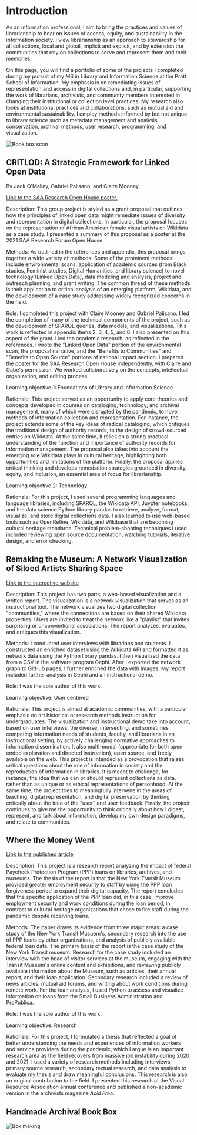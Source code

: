 Introduction
==================

As an information professional, I aim to bring the practices and values of librarianship to bear on issues of access, equity, and sustainability in the information society. I view librarianship as an approach to stewardship for all collections, local and global, implicit and explicit, and by extension the communities that rely on collections to serve and represent them and their memories. 

On this page, you will find a portfolio of some of the projects I completed during my pursuit of my MS in Library and Information Science at the Pratt School of Information. My emphasis is on remediating issues of representation and access in digital collections and, in particular, supporting the work of librarians, archivists, and community members interested in changing their institutional or collection level practices. My research also looks at institutional practices and collaborations, such as mutual aid and environmental sustainability. I employ methods informed by but not unique to library science such as metadata management and analysis, conservation, archival methods, user research, programming, and visualization. 

![Book box scan](/portfolio/assets/img/book-cover.png 'Cover page')

CRITLOD: A Strategic Framework for Linked Open Data
------------
By Jack O'Malley, Gabriel Palisano, and Claire Mooney

[Link to the SAA Research Open House poster.](https://files.archivists.org/researchforum/2021/Posters/OMalley_p.pdf)

Description: This group project is styled as a grant proposal that outlines how the principles of linked open data might remediate issues of diversity and representation in digital collections. In particular, the proposal focuses on the representation of African American female visual artists on Wikidata as a case study. I presented a summary of this proposal as a poster at the 2021 SAA Research Forum Open House.

Methods: As outlined in the references and appendix, this proposal brings together a wide variety of methods. Some of the prominent methods include environmental scans, application of academic sources (from Black studies, Feminist studies, Digital Humanities, and library science) to novel technology (Linked Open Data), data modeling and analysis, project and outreach planning, and grant writing. The common thread of these methods is their application to critical analysis of an emerging platform, Wikidata, and the development of a case study addressing widely recognized concerns in the field. 

Role: I completed this project with Claire Mooney and Gabriel Palisano. I led the completion of many of the technical components of the project, such as the development of SPARQL queries, data models, and visualizations. This work is reflected in appendix items 2, 3, 4, 5, and 6. I also presented on this aspect of the grant. I led the academic research, as reflected in the references. I wrote the "Linked Open Data" portion of the environmental scan, the proposal narrative, and the "Benefits to Communities" and "Benefits to Open Source" portions of national impact section. I prepared the poster for the SAA Research Open House independently, with Claire and Gabe's permission. We worked collaboratively on the concepts, intellectual organization, and editing process.

Learning objective 1: Foundations of Library and Information Science

Rationale: This project served as an opportunity to apply core theories and concepts developed in courses on cataloging, technology, and archival management, many of which were disrupted by the pandemic, to novel methods of information collection and representation. For instance, the project extends some of the key ideas of radical cataloging, which critiques the traditional design of authority records, to the design of crowd-sourced entries on Wikidata. At the same time, it relies on a strong practical understanding of the function and importance of authority records for information management. The proposal also takes into account the emerging role Wikidata plays in cultural heritage, highlighting both opportunities and limitations of the platform. Finally, the proposal applies critical thinking and develops remediation strategies grounded in diversity, equity, and inclusion, an essential area of focus for librarianship.

Learning objective 2: Technology

Rationale: For this project, I used several programming languages and language libraries, including SPARQL, the Wikidata API, Juypter notebooks, and the data science Python library pandas to retrieve, analyze, format, visualize, and store digital collections data. I also learned to use web-based tools such as OpenRefine, Wikidata, and Wikibase that are becoming cultural heritage standards. Technical problem-shooting techniques I used included reviewing open source documentation, watching tutorials, iterative design, and error checking. 


Remaking the Museum: A Network Visualization of Siloed Artists Sharing Space
------------

[Link to the interactive website](https://jfo-omalley.github.io/artists-viz/network/)

Description: This project has two parts, a web-based visualization and a written report. The visualization is a network visualization that serves as an instructional tool. The network visualizes two digital collection "communities," where the connections are based on their shared Wikidata properties. Users are invited to treat the network like a "playlist" that invites surprising or unconventional associations. The report analyzes, evaluates, and critiques this visualization.

Methods: I conducted user interviews with librarians and students. I constructed an enriched dataset using the Wikidata API and formatted it as network data using the Python library pandas. I then visualized the data from a CSV in the software program Gephi. After I exported the network graph to GitHub pages, I further enriched the data with images. My report included further analysis in Gephi and an instructional demo.

Role: I was the sole author of this work.

Learning objective: User centered

Rationale: This project is aimed at academic communities, with a particular emphasis on art historical or research methods instruction for undergraduates. The visualization and instructional demo take into account, based on user interviews, the diverse, intersecting, and sometimes competing information needs of students, faculty, and librarians in an instructional setting, by actively challenging normative approaches to information dissemination. It also multi-modal (appropriate for both open ended exploration and directed instruction), open source, and freely available on the web. This project is intended as a provocation that raises critical questions about the role of information in society and the reproduction of information in libraries. It is meant to challenge, for instance, the idea that we can or should represent collections as data, rather than as unique or as ethical representations of personhood. At the same time, the project tries to meaningfully intervene in the areas of teaching, digital representation, and digital preservation by thinking critically about the idea of the "user" and user feedback. Finally, the project continues to give me the opportunity to think critically about how I digest, represent, and talk about information, develop my own design paradigms, and relate to communities.


Where the Money Went
------------

[Link to the published article](http://www.laacollective.org/work/where-the-money-went)

Description: This project is a research report analyzing the impact of federal Paycheck Protection Program (PPP) loans on libraries, archives, and museums. The thesis of the report is that the New York Transit Museum provided greater employment security to staff by using the PPP loan forgiveness period to expand their digital capacity. The report concludes that the specific application of the PPP loan did, in this case, improve employment security and work conditions during the loan period, in contrast to cultural heritage organizations that chose to fire staff during the pandemic despite receiving loans. 

Methods: The paper draws its evidence from three major areas: a case study of the New York Transit Musuem's, secondary research into the use of PPP loans by other organizations, and analysis of publicly available federal loan data. The primary basis of the report is the case study of the New York Transit museum. Research for the case study included an interview with the head of visitor services at the museum, engaging with the Transit Museum's online content and exhibitions, and reviewing publicly available information about the Museum, such as articles, their annual report, and their loan application. Secondary research included a review of news articles, mutual aid forums, and writing about work conditions during remote work. For the loan analysis, I used Python to assess and visualize information on loans from the Small Business Administration and ProPublica.

Role: I was the sole author of this work.

Learning objective: Research

Rationale: For this project, I formulated a thesis that reflected a goal of better understanding the needs and experiences of information workers and service providers during the pandemic, which I argue is an important research area as the field recovers from massive job instability during 2020 and 2021. I used a variety of research methods including interviews, primary source research, secondary textual research, and data analysis to evaluate my thesis and draw meaningful conclusions. This research is also an original contribution to the field. I presented this research at the Visual Resource Association annual conference and published a non-academic version in the archivists magazine _Acid Free_. 


Handmade Archival Book Box
------------

![Box making](/portfolio/assets/img/box.png 'Image from the box making process')
